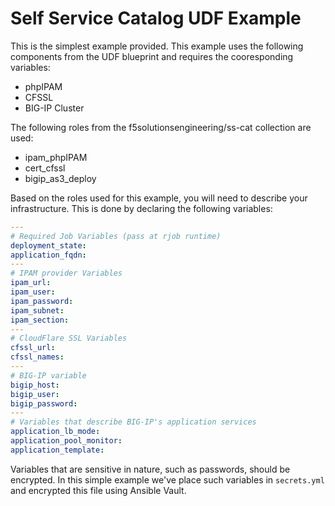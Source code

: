 # Self Service Catalog UDF Example

This is the simplest example provided. 
This example uses the following components from the UDF blueprint and requires the cooresponding variables:
- phpIPAM
- CFSSL
- BIG-IP Cluster

The following roles from the f5solutionsengineering/ss-cat collection are used:
- ipam_phpIPAM
- cert_cfssl
- bigip_as3_deploy

Based on the roles used for this example, you will need to describe your infrastructure.
This is done by declaring the following variables:
```yaml
---
# Required Job Variables (pass at rjob runtime)
deployment_state:
application_fqdn:
---
# IPAM provider Variables
ipam_url:
ipam_user:
ipam_password:
ipam_subnet:
ipam_section:
---
# CloudFlare SSL Variables
cfssl_url:
cfssl_names:
---
# BIG-IP variable
bigip_host:
bigip_user:
bigip_password:
---
# Variables that describe BIG-IP's application services
application_lb_mode:
application_pool_monitor:
application_template:
```

Variables that are sensitive in nature, such as passwords, should be encrypted.
In this simple example we've place such variables in ``secrets.yml`` and encrypted this file using Ansible Vault.


